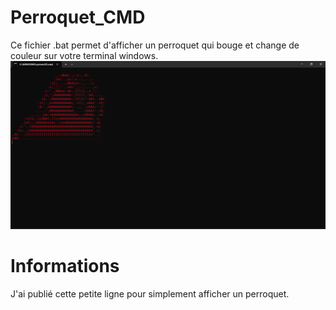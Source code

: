 # Perroquet_CMD
Ce fichier .bat permet d'afficher un perroquet qui bouge et change de couleur sur votre terminal windows.
![Image](https://github.com/FGAMER768/Perroquet_CMD/blob/main/image.png)

# Informations

J'ai publié cette petite ligne pour simplement afficher un perroquet.
